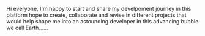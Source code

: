 Hi everyone, I'm happy to start and share my develpoment journey in this
platform hope to create, collaborate and revise in different projects that would help 
shape me into an astounding developer in this advancing bubble we call Earth......

<!---
iamciscoo/iamciscoo is a ✨ special ✨ repository because its `README.md` (this file) appears on your GitHub profile.
You can click the Preview link to take a look at your changes.
--->
